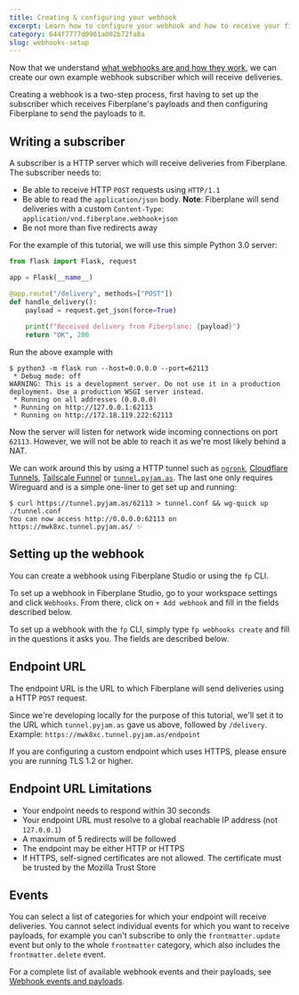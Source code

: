 ```yaml
---
title: Creating & configuring your webhook
excerpt: Learn how to configure your webhook and how to receive your first delivery
category: 644f7777d0901a002b72fa8a
slug: webhooks-setup
---
```


Now that we understand [what webhooks are and how they work](doc:webhooks), we can create our own
example webhook subscriber which will receive deliveries.

Creating a webhook is a two-step process, first having to set up the subscriber which receives
Fiberplane's payloads and then configuring Fiberplane to send the payloads to it.

## Writing a subscriber

A subscriber is a HTTP server which will receive deliveries from Fiberplane. The subscriber needs to:

- Be able to receive HTTP `POST` requests using `HTTP/1.1`
- Be able to read the `application/json` body.
  **Note**: Fiberplane will send deliveries with a custom `Content-Type`: `application/vnd.fiberplane.webhook+json`
- Be not more than five redirects away

For the example of this tutorial, we will use this simple Python 3.0 server:

```python
from flask import Flask, request

app = Flask(__name__)

@app.route("/delivery", methods=["POST"])
def handle_delivery():
    payload = request.get_json(force=True)
    
    print(f"Received delivery from Fiberplane: {payload}")
    return "OK", 200
```

Run the above example with

```shell
$ python3 -m flask run --host=0.0.0.0 --port=62113
 * Debug mode: off
WARNING: This is a development server. Do not use it in a production deployment. Use a production WSGI server instead.
 * Running on all addresses (0.0.0.0)
 * Running on http://127.0.0.1:62113
 * Running on http://172.18.119.222:62113
```

Now the server will listen for network wide incoming connections on port `62113`.
However, we will not be able to reach it as we're most likely behind a NAT.

We can work around this by using a HTTP tunnel such as [`ngronk`](https://ngrok.com/),
[Cloudflare Tunnels](https://www.cloudflare.com/products/tunnel/), [Tailscale Funnel](https://tailscale.com/kb/1223/tailscale-funnel/)
or [`tunnel.pyjam.as`](https://tunnel.pyjam.as/). The last one only requires Wireguard and
is a simple one-liner to get set up and running:

```shell
$ curl https://tunnel.pyjam.as/62113 > tunnel.conf && wg-quick up ./tunnel.conf
You can now access http://0.0.0.0:62113 on https://mwk8xc.tunnel.pyjam.as/ ✨
```

## Setting up the webhook

You can create a webhook using Fiberplane Studio or using the `fp` CLI.

To set up a webhook in Fiberplane Studio, go to your workspace settings and click `Webhooks`.
From there, click on `+ Add webhook` and fill in the fields described below.

To set up a webhook with the `fp` CLI, simply type `fp webhooks create` and fill in the questions
it asks you. The fields are described below.

## Endpoint URL

The endpoint URL is the URL to which Fiberplane will send deliveries using a HTTP `POST` request.

Since we're developing locally for the purpose of this tutorial, we'll set it to the URL which
`tunnel.pyjam.as` gave us above, followed by `/delivery`. Example: `https://mwk8xc.tunnel.pyjam.as/endpoint`

If you are configuring a custom endpoint which uses HTTPS, please ensure you are running TLS 1.2 or higher.

## Endpoint URL Limitations

- Your endpoint needs to respond within 30 seconds
- Your endpoint URL must resolve to a global reachable IP address (not `127.0.0.1`)
- A maximum of 5 redirects will be followed
- The endpoint may be either HTTP or HTTPS
- If HTTPS, self-signed certificates are not allowed. The certificate must be trusted by the Mozilla Trust Store

## Events

You can select a list of categories for which your endpoint will receive deliveries. You cannot
select individual events for which you want to receive payloads, for example you can't subscribe
to only the `frontmatter.update` event but only to the whole `frontmatter` category, which also includes
the `frontmatter.delete` event.

For a complete list of available webhook events and their payloads,
see [Webhook events and payloads](doc:webhook-events).
